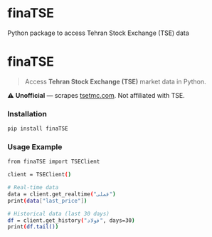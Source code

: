 # finaTSE
Python package to access Tehran Stock Exchange (TSE) data


# finaTSE

> Access **Tehran Stock Exchange (TSE)** market data in Python.

⚠️ **Unofficial** — scrapes [tsetmc.com](http://tsetmc.com). 
Not affiliated with TSE.

### Installation

```bash
pip install finaTSE

```

### Usage Example

```bash
from finaTSE import TSEClient

client = TSEClient()

# Real-time data
data = client.get_realtime("فملی")
print(data["last_price"])

# Historical data (last 30 days)
df = client.get_history("فولاد", days=30)
print(df.tail())
